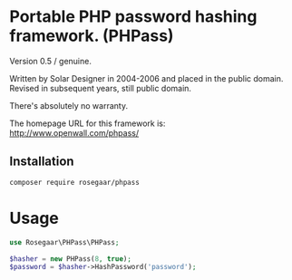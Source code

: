 # Portable PHP password hashing framework. (PHPass)

Version 0.5 / genuine.

Written by Solar Designer <solar at openwall.com> in 2004-2006 and placed in
the public domain.  Revised in subsequent years, still public domain.

There's absolutely no warranty.

The homepage URL for this framework is: http://www.openwall.com/phpass/

## Installation

```shell
composer require rosegaar/phpass
```

# Usage

```php
use Rosegaar\PHPass\PHPass;

$hasher = new PHPass(8, true);
$password = $hasher->HashPassword('password');
```